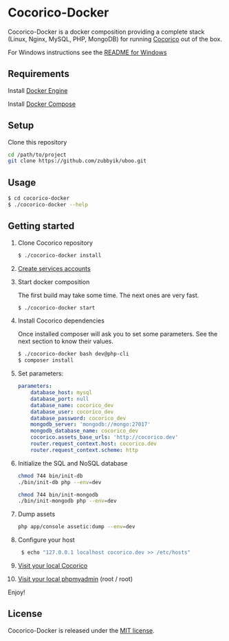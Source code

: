 Cocorico-Docker
===============

Cocorico-Docker is a docker composition providing a complete stack (Linux, Nginx, MySQL, PHP, MongoDB) for running 
[Cocorico](https://github.com/Cocolabs-SAS/cocorico) out of the box.

For Windows instructions see the [README for Windows](README-Windows.md)

Requirements
------------

Install [Docker Engine](https://docs.docker.com/engine/installation/)

Install [Docker Compose](https://docs.docker.com/compose/install/)


Setup
-----

Clone this repository

```bash
cd /path/to/project
git clone https://github.com/zubbyik/uboo.git
```

Usage
-----

```bash
$ cd cocorico-docker
$ ./cocorico-docker --help
```


Getting started
---------------

1. Clone Cocorico repository 

    ```bash
    $ ./cocorico-docker install
    ```

2. [Create services accounts](https://github.com/Cocolabs-SAS/cocorico/blob/master/src/Cocorico/CoreBundle/Resources/doc/services-creation.rst)

3. Start docker composition

    The first build may take some time. The next ones are very fast.
    
    ```bash
    $ ./cocorico-docker start
    ```

4. Install Cocorico dependencies

    Once installed composer will ask you to set some parameters. 
    See the next section to know their values.
    
    ```bash
    $ ./cocorico-docker bash dev@php-cli
    $ composer install
    ```

5. Set parameters:

    ```yaml
    parameters:
        database_host: mysql
        database_port: null
        database_name: cocorico_dev
        database_user: cocorico_dev
        database_password: cocorico_dev
        mongodb_server: 'mongodb://mongo:27017'
        mongodb_database_name: cocorico_dev
        cocorico.assets_base_urls: 'http://cocorico.dev'
        router.request_context.host: cocorico.dev
        router.request_context.scheme: http
    ```

7. Initialize the SQL and NoSQL database

    ```bash
    chmod 744 bin/init-db
    ./bin/init-db php --env=dev
 
    chmod 744 bin/init-mongodb
    ./bin/init-mongodb php --env=dev
    ```
    
8. Dump assets

    ```bash
    php app/console assetic:dump --env=dev
    ```

9. Configure your host

   ```bash
    $ echo "127.0.0.1 localhost cocorico.dev >> /etc/hosts"
    ```
    
10. [Visit your local Cocorico](http://cocorico.dev/)

11. [Visit your local phpmyadmin](http://cocorico.dev:8080/) (root / root)

Enjoy!


License
-------

Cocorico-Docker is released under the [MIT license](LICENSE).
